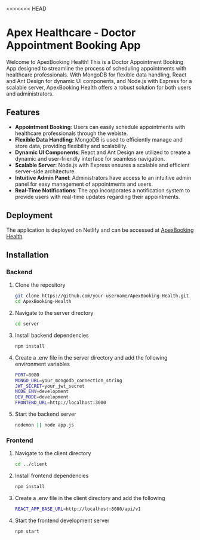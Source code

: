 <<<<<<< HEAD
# Apex Healthcare - Doctor Appointment Booking App

Welcome to ApexBooking Health! This is a Doctor Appointment Booking App designed to streamline the process of scheduling appointments with healthcare professionals. With MongoDB for flexible data handling, React and Ant Design for dynamic UI components, and Node.js with Express for a scalable server, ApexBooking Health offers a robust solution for both users and administrators.

## Features

- **Appointment Booking**: Users can easily schedule appointments with healthcare professionals through the webiste.
- **Flexible Data Handling**: MongoDB is used to efficiently manage and store data, providing flexibility and scalability.
- **Dynamic UI Components**: React and Ant Design are utilized to create a dynamic and user-friendly interface for seamless navigation.
- **Scalable Server**: Node.js with Express ensures a scalable and efficient server-side architecture.
- **Intuitive Admin Panel**: Administrators have access to an intuitive admin panel for easy management of appointments and users.
- **Real-Time Notifications**: The app incorporates a notification system to provide users with real-time updates regarding their appointments.

## Deployment

The application is deployed on Netlify and can be accessed at [ApexBooking Health](https://apex-booking.netlify.app).

## Installation

### Backend

1. Clone the repository

   ```bash
   git clone https://github.com/your-username/ApexBooking-Health.git
   cd ApexBooking-Health
   
2. Navigate to the server directory
   ```bash
   cd server
   
3. Install backend dependencies
   ```bash
   npm install

4. Create a .env file in the server directory and add the following environment variables
   ```bash
   PORT=8080
   MONGO_URL=your_mongodb_connection_string
   JWT_SECRET=your_jwt_secret
   NODE_ENV=development
   DEV_MODE=development
   FRONTEND_URL=http://localhost:3000

5. Start the backend server
   ```bash
   nodemon || node app.js

### Frontend

1. Navigate to the client directory

   ```bash
   cd ../client
2. Install frontend dependencies

   ```bash
   npm install

3. Create a .env file in the client directory and add the following

   ```bash
   REACT_APP_BASE_URL=http://localhost:8080/api/v1
   
4. Start the frontend development server

   ```bash
   npm start


